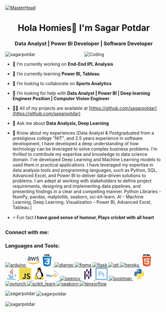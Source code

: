 [![MasterHead](https://static.vecteezy.com/system/resources/previews/009/233/529/non_2x/data-analysis-banner-web-icon-set-growth-focus-optimization-security-ranking-document-data-management-global-data-illustration-concept-vector.jpg)]()
<h1 align="center">Hola Homies👋 I'm Sagar Potdar</h1>
<h3 align="center">Data Analyst | Power BI Developer | Software Developer</h3>
<img align="right" alt="Coding" width="250" src="https://media2.giphy.com/media/3oKIPEqDGUULpEU0aQ/giphy.gif?cid=ecf05e47qqt9w6c3mc5lteefc29rulcrrgnjh9xhma8sjmw8&rid=giphy.gif&ct=g">

<p align="left"> <img src="https://komarev.com/ghpvc/?username=sagarpotdar&label=Profile%20views&color=0e75b6&style=flat" alt="sagarpotdar" /> </p>


- 🔭 I’m currently working on **End-End IPL Analysis**

- 🌱 I’m currently learning **Power BI, Tableau**

- 👯 I’m looking to collaborate on **Sports Analytics**

- 🤝 I’m looking for help with **Data Analyst | Power BI | Deep learning Engineer Position | Computer Vision Engineer**

- 👨‍💻 All of my projects are available at [https://github.com/sagarpotdar](https://github.com/sagarpotdar)

- 💬 Ask me about **Data Analysis, Deep Learning**

- 📄 Know about my experiences [Data Analyst & Postgraduated from a prestigious college "NIT", and 2.5 years experience in software development, I have developed a deep understanding of how technology can be leveraged to solve complex business problems. I'm thrilled to contribute my expertise and knowledge to data science domain. I've developed Deep Learning and Machine Learning models to used them in practical applications. I have leveraged my expertise in data analysis tools and programming languages, such as Python, SQL, Advanced Excel, and Power BI to deliver data-driven solutions to problems. I am adept at working with stakeholders to define project requirements, designing and implementing data pipelines, and presenting findings in a clear and compelling manner. Python Libraries - NumPy, pandas, matplotlib, seaborn, sci-kit-learn. AI - Machine Learning, Deep Learning. Visualization - Power BI, Advanced Excel, Tableau.]
- ⚡ Fun fact **I have good sense of humour, Plays cricket with all heart**

<h3 align="left">Connect with me:</h3>
<p align="left">
</p>

<h3 align="left">Languages and Tools:</h3>
<p align="left"> <a href="https://www.arduino.cc/" target="_blank" rel="noreferrer"> <img src="https://cdn.worldvectorlogo.com/logos/arduino-1.svg" alt="arduino" width="40" height="40"/> </a> <a href="https://aws.amazon.com" target="_blank" rel="noreferrer"> <img src="https://raw.githubusercontent.com/devicons/devicon/master/icons/amazonwebservices/amazonwebservices-original-wordmark.svg" alt="aws" width="40" height="40"/> </a> <a href="https://www.w3schools.com/css/" target="_blank" rel="noreferrer"> <img src="https://raw.githubusercontent.com/devicons/devicon/master/icons/css3/css3-original-wordmark.svg" alt="css3" width="40" height="40"/> </a> <a href="https://www.djangoproject.com/" target="_blank" rel="noreferrer"> <img src="https://cdn.worldvectorlogo.com/logos/django.svg" alt="django" width="40" height="40"/> </a> <a href="https://www.figma.com/" target="_blank" rel="noreferrer"> <img src="https://www.vectorlogo.zone/logos/figma/figma-icon.svg" alt="figma" width="40" height="40"/> </a> <a href="https://flask.palletsprojects.com/" target="_blank" rel="noreferrer"> <img src="https://www.vectorlogo.zone/logos/pocoo_flask/pocoo_flask-icon.svg" alt="flask" width="40" height="40"/> </a> <a href="https://git-scm.com/" target="_blank" rel="noreferrer"> <img src="https://www.vectorlogo.zone/logos/git-scm/git-scm-icon.svg" alt="git" width="40" height="40"/> </a> <a href="https://heroku.com" target="_blank" rel="noreferrer"> <img src="https://www.vectorlogo.zone/logos/heroku/heroku-icon.svg" alt="heroku" width="40" height="40"/> </a> <a href="https://www.w3.org/html/" target="_blank" rel="noreferrer"> <img src="https://raw.githubusercontent.com/devicons/devicon/master/icons/html5/html5-original-wordmark.svg" alt="html5" width="40" height="40"/> </a> <a href="https://www.java.com" target="_blank" rel="noreferrer"> <img src="https://raw.githubusercontent.com/devicons/devicon/master/icons/java/java-original.svg" alt="java" width="40" height="40"/> </a> <a href="https://developer.mozilla.org/en-US/docs/Web/JavaScript" target="_blank" rel="noreferrer"> <img src="https://raw.githubusercontent.com/devicons/devicon/master/icons/javascript/javascript-original.svg" alt="javascript" width="40" height="40"/> </a> <a href="https://www.linux.org/" target="_blank" rel="noreferrer"> <img src="https://raw.githubusercontent.com/devicons/devicon/master/icons/linux/linux-original.svg" alt="linux" width="40" height="40"/> </a> <a href="https://www.mysql.com/" target="_blank" rel="noreferrer"> <img src="https://raw.githubusercontent.com/devicons/devicon/master/icons/mysql/mysql-original-wordmark.svg" alt="mysql" width="40" height="40"/> </a> <a href="https://opencv.org/" target="_blank" rel="noreferrer"> <img src="https://www.vectorlogo.zone/logos/opencv/opencv-icon.svg" alt="opencv" width="40" height="40"/> </a> <a href="https://pandas.pydata.org/" target="_blank" rel="noreferrer"> <img src="https://raw.githubusercontent.com/devicons/devicon/2ae2a900d2f041da66e950e4d48052658d850630/icons/pandas/pandas-original.svg" alt="pandas" width="40" height="40"/> </a> <a href="https://www.photoshop.com/en" target="_blank" rel="noreferrer"> <img src="https://raw.githubusercontent.com/devicons/devicon/master/icons/photoshop/photoshop-line.svg" alt="photoshop" width="40" height="40"/> </a> <a href="https://postman.com" target="_blank" rel="noreferrer"> <img src="https://www.vectorlogo.zone/logos/getpostman/getpostman-icon.svg" alt="postman" width="40" height="40"/> </a> <a href="https://www.python.org" target="_blank" rel="noreferrer"> <img src="https://raw.githubusercontent.com/devicons/devicon/master/icons/python/python-original.svg" alt="python" width="40" height="40"/> </a> <a href="https://pytorch.org/" target="_blank" rel="noreferrer"> <img src="https://www.vectorlogo.zone/logos/pytorch/pytorch-icon.svg" alt="pytorch" width="40" height="40"/> </a> <a href="https://scikit-learn.org/" target="_blank" rel="noreferrer"> <img src="https://upload.wikimedia.org/wikipedia/commons/0/05/Scikit_learn_logo_small.svg" alt="scikit_learn" width="40" height="40"/> </a> <a href="https://seaborn.pydata.org/" target="_blank" rel="noreferrer"> <img src="https://seaborn.pydata.org/_images/logo-mark-lightbg.svg" alt="seaborn" width="40" height="40"/> </a> <a href="https://www.tensorflow.org" target="_blank" rel="noreferrer"> <img src="https://www.vectorlogo.zone/logos/tensorflow/tensorflow-icon.svg" alt="tensorflow" width="40" height="40"/> </a> </p>

<p><img align="left" src="https://github-readme-stats.vercel.app/api/top-langs?username=sagarpotdar&show_icons=true&locale=en&layout=compact" alt="sagarpotdar" /></p>

<p>&nbsp;<img align="center" src="https://github-readme-stats.vercel.app/api?username=sagarpotdar&show_icons=true&locale=en" alt="sagarpotdar" /></p>

<p><img align="center" src="https://github-readme-streak-stats.herokuapp.com/?user=sagarpotdar&" alt="sagarpotdar" /></p>
